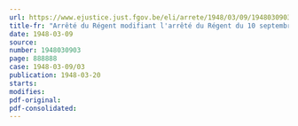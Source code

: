 ```yaml
---
url: https://www.ejustice.just.fgov.be/eli/arrete/1948/03/09/1948030903/justel
title-fr: "Arrêté du Régent modifiant l'arrêté du Régent du 10 septembre 1947, portant fixation du cadre organique et des barèmes du personnel civil et du personnel de maîtrise, des gens de métier et de service du Ministère de la Défense Nationale"
date: 1948-03-09
source:
number: 1948030903
page: 888888
case: 1948-03-09/03
publication: 1948-03-20
starts:
modifies:
pdf-original:
pdf-consolidated:
---
```


